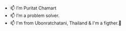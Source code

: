 - 📫 I’m Puritat Chamart
- 📫 I’m a problem solver.
- 📫 I'm from Ubonratchatani, Thailand & I'm a figther.🌱

<!---
introbond/introbond is a ✨ special ✨ repository because its `README.md` (this file) appears on your GitHub profile.
You can click the Preview link to take a look at your changes.
--->
